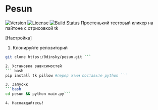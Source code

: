 # Pesun
[![Version](https://img.shields.io/badge/version-1.0.0-blue)](https://)
[![License](https://img.shields.io/badge/license-MIT-green)](https://)
[![Build Status](https://img.shields.io/travis/user/repo/master)](https://travis-ci.org/user/repo)
Простенький тестовый кликер на пайтоне с отрисовкой tk

[Настройка]
1. Клонируйте репозиторий
```bash
git clone https:/0dinsky/pesun.git ```

2. Установка зависимостей
``` bash
pip install tk pillow #перед этим поставьте python ```

3. Запускк
```bash
cd pesun && python main.py```

4. Наслаждайтесь!
